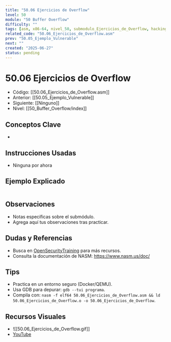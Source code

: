```yaml
---
title: "50.06 Ejercicios de Overflow"
level: 50
module: "50 Buffer Overflow"
difficulty: ""
tags: [asm, x86-64, nivel_50, submodulo_Ejercicios_de_Overflow, hacking]
related_code: "50.06_Ejercicios_de_Overflow.asm"
prev: "50.05_Ejemplo_Vulnerable"
next: ""
created: "2025-06-27"
status: pending
---
```


# 50.06 Ejercicios de Overflow

- Código: [[50.06_Ejercicios_de_Overflow.asm]]  
- Anterior: [[50.05_Ejemplo_Vulnerable]]  
- Siguiente: [[Ninguno]]  
- Nivel: [[50_Buffer_Overflow/index]]  

## Conceptos Clave
- 

## Instrucciones Usadas
- Ninguna por ahora

## Ejemplo Explicado
```asm

```

## Observaciones
- Notas específicas sobre el submódulo.
- Agrega aquí tus observaciones tras practicar.

## Dudas y Referencias
- Busca en [OpenSecurityTraining](https://opensecuritytraining.info/) para más recursos.
- Consulta la documentación de NASM: https://www.nasm.us/doc/

## Tips
- Practica en un entorno seguro (Docker/QEMU).
- Usa GDB para depurar: `gdb --tui programa`.
- Compila con: `nasm -f elf64 50.06_Ejercicios_de_Overflow.asm && ld 50.06_Ejercicios_de_Overflow.o -o 50.06_Ejercicios_de_Overflow`.

## Recursos Visuales
- ![[50.06_Ejercicios_de_Overflow.gif]]  
- [YouTube](https://youtube.com/placeholder)
